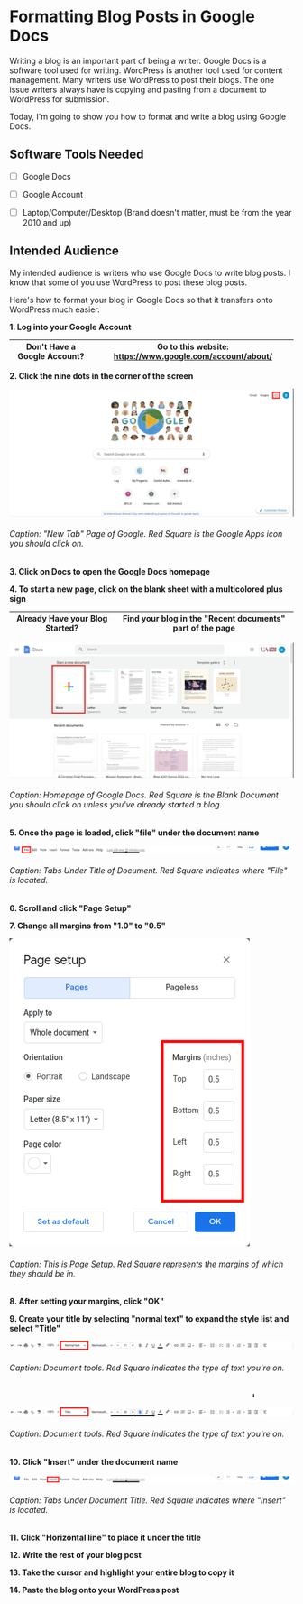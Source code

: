 # Formatting Blog Posts in Google Docs

Writing a blog is an important part of being a writer. Google Docs is a software tool used for writing. WordPress is another tool used for content management. Many writers use WordPress to post their blogs. The one issue writers always have is copying and pasting from a document to WordPress for submission. 

Today, I'm going to show you how to format and write a blog using Google Docs.




## Software Tools Needed

- [ ] Google Docs
- [ ] Google Account
- [ ] Laptop/Computer/Desktop (Brand doesn't matter, must be from the year 2010 and up)




## Intended Audience

My intended audience is writers who use Google Docs to write blog posts. I know that some of you use WordPress to post these blog posts. 

Here's how to format your blog in Google Docs so that it transfers onto WordPress much easier.





**1. Log into your Google Account**
      
|Don't Have a Google Account? | Go to this website: https://www.google.com/account/about/|
|-----------------------------|----------------------------------------------------------|

**2. Click the nine dots in the corner of the screen**

!["New Tab" Page of Google](screenshot-nimbusweb.me-2022.03.08-08_25_46.png)

###### Caption: "New Tab" Page of Google. Red Square is the Google Apps icon you should click on.

**3. Click on Docs to open the Google Docs homepage**

**4. To start a new page, click on the blank sheet with a multicolored plus sign**

|Already Have your Blog Started? | Find your blog in the "Recent documents" part of the page|
|--------------------------------|--------------------------------------------------------|

![Google Docs Homepage](screenshot-nimbusweb.me-2022.03.08-08_26_41.png)

###### Caption: Homepage of Google Docs. Red Square is the Blank Document you should click on unless you've already started a blog.

**5. Once the page is loaded, click "file" under the document name**

![Tabs Under Title of Document](screenshot-docs.google.com-2022.03.08-08_27_33.png)

###### Caption: Tabs Under Title of Document. Red Square indicates where "File" is located.

**6. Scroll and click "Page Setup"**

**7. Change all margins from "1.0" to "0.5"**

![Page Setup](screenshot-docs.google.com-2022.03.08-08_28_14.png)

###### Caption: This is Page Setup. Red Square represents the margins of which they should be in.

**8. After setting your margins, click "OK"**

**9. Create your title by selecting "normal text" to expand the style list and select "Title"**

![Document Tools](screenshot-docs.google.com-2022.03.08-08_28_48.png)

###### Caption: Document tools. Red Square indicates  the type of text you're on.

                                                                ⬇️
                                                                
![Document Tools](screenshot-docs.google.com-2022.03.08-08_29_29.png)

###### Caption: Document tools. Red Square indicates the type of text you're on.


**10. Click "Insert" under the document name**

![Tabs Under Document Title](screenshot-docs.google.com-2022.03.08-08_30_07.png)

###### Caption: Tabs Under Document Title. Red Square indicates where "Insert" is located.

**11. Click "Horizontal line" to place it under the title**

**12. Write the rest of your blog post**

**13. Take the cursor and highlight your entire blog to copy it**

**14. Paste the blog onto your WordPress post**
